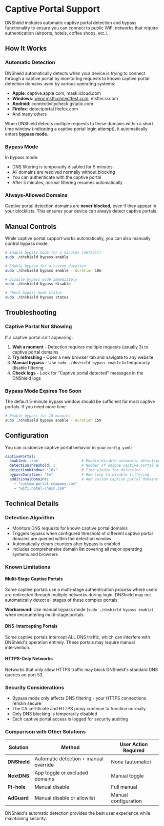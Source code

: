 # Captive Portal Support

DNShield includes automatic captive portal detection and bypass functionality to ensure you can connect to public WiFi networks that require authentication (airports, hotels, coffee shops, etc.).

## How It Works

### Automatic Detection
DNShield automatically detects when your device is trying to connect through a captive portal by monitoring requests to known captive portal detection domains used by various operating systems:

- **Apple**: captive.apple.com, mask.icloud.com
- **Windows**: www.msftconnecttest.com, msftncsi.com  
- **Android**: connectivitycheck.gstatic.com
- **Firefox**: detectportal.firefox.com
- And many others

When DNShield detects multiple requests to these domains within a short time window (indicating a captive portal login attempt), it automatically enters **bypass mode**.

### Bypass Mode
In bypass mode:
- DNS filtering is temporarily disabled for 5 minutes
- All domains are resolved normally without blocking
- You can authenticate with the captive portal
- After 5 minutes, normal filtering resumes automatically

### Always-Allowed Domains
Captive portal detection domains are **never blocked**, even if they appear in your blocklists. This ensures your device can always detect captive portals.

## Manual Controls

While captive portal support works automatically, you can also manually control bypass mode:

```bash
# Enable bypass mode for 5 minutes (default)
sudo ./dnshield bypass enable

# Enable bypass for a custom duration
sudo ./dnshield bypass enable --duration 10m

# Disable bypass mode immediately
sudo ./dnshield bypass disable

# Check bypass mode status
sudo ./dnshield bypass status
```

## Troubleshooting

### Captive Portal Not Showing
If a captive portal isn't appearing:

1. **Wait a moment** - Detection requires multiple requests (usually 3) to captive portal domains
2. **Try refreshing** - Open a new browser tab and navigate to any website
3. **Manual bypass** - Use `sudo ./dnshield bypass enable` to temporarily disable filtering
4. **Check logs** - Look for "Captive portal detected" messages in the DNShield logs

### Bypass Mode Expires Too Soon
The default 5-minute bypass window should be sufficient for most captive portals. If you need more time:

```bash
# Enable bypass for 15 minutes
sudo ./dnshield bypass enable --duration 15m
```

## Configuration

You can customize captive portal behavior in your `config.yaml`:

```yaml
captivePortal:
  enabled: true                    # Enable/disable automatic detection
  detectionThreshold: 3            # Number of unique captive portal domains to trigger bypass
  detectionWindow: "10s"           # Time window for detection
  bypassDuration: "5m"             # How long to disable filtering
  additionalDomains:               # Add custom captive portal domains
    - "custom-portal.company.com"
    - "wifi.hotel-chain.com"
```

## Technical Details

### Detection Algorithm
- Monitors DNS requests for known captive portal domains
- Triggers bypass when configured threshold of different captive portal domains are queried within the detection window
- Automatically clears counters after bypass is enabled
- Includes comprehensive domain list covering all major operating systems and browsers

### Known Limitations

#### Multi-Stage Captive Portals
Some captive portals use a multi-stage authentication process where users are redirected through multiple networks during login. DNShield may not automatically detect all stages of these complex portals. 

**Workaround**: Use manual bypass mode (`sudo ./dnshield bypass enable`) when encountering multi-stage portals.

#### DNS-Intercepting Portals
Some captive portals intercept ALL DNS traffic, which can interfere with DNShield's operation entirely. These portals may require manual intervention.

#### HTTPS-Only Networks
Networks that only allow HTTPS traffic may block DNShield's standard DNS queries on port 53.

### Security Considerations
- Bypass mode only affects DNS filtering - your HTTPS connections remain secure
- The CA certificate and HTTPS proxy continue to function normally
- Only DNS blocking is temporarily disabled
- Each captive portal access is logged for security auditing

### Comparison with Other Solutions

| Solution | Method | User Action Required |
|----------|--------|---------------------|
| **DNShield** | Automatic detection + manual override | None (automatic) |
| **NextDNS** | App toggle or excluded domains | Manual toggle |
| **Pi-hole** | Manual disable | Full manual |
| **AdGuard** | Manual disable or allowlist | Manual configuration |

DNShield's automatic detection provides the best user experience while maintaining security.